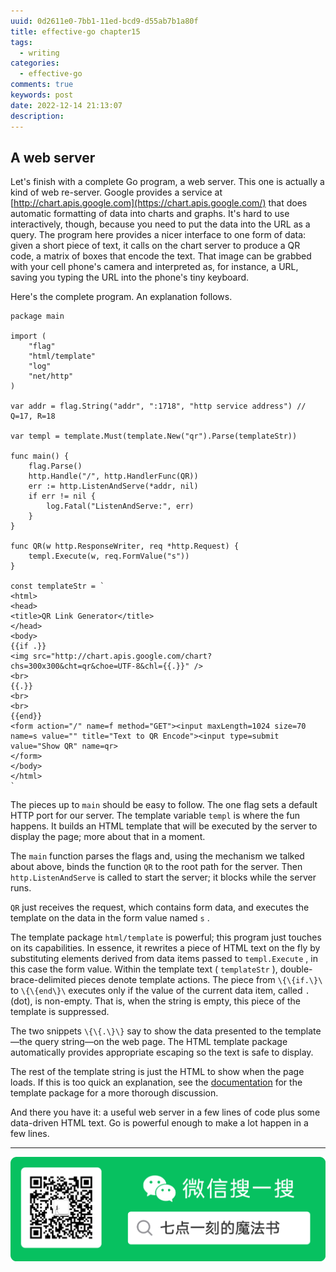 ```yaml
---
uuid: 0d2611e0-7bb1-11ed-bcd9-d55ab7b1a80f
title: effective-go chapter15
tags:
  - writing
categories:
  - effective-go
comments: true
keywords: post
date: 2022-12-14 21:13:07
description:
---
```


<!--more-->
<!-- 1. 发布前：删除草稿的 uuid -->
<!-- 2. 发布后：补充tag，category -->

## A web server 

Let's finish with a complete Go program, a web server. This one is actually a kind of web re-server. Google provides a service at [http://chart.apis.google.com](https://chart.apis.google.com/) that does automatic formatting of data into charts and graphs. It's hard to use interactively, though, because you need to put the data into the URL as a query. The program here provides a nicer interface to one form of data: given a short piece of text, it calls on the chart server to produce a QR code, a matrix of boxes that encode the text. That image can be grabbed with your cell phone's camera and interpreted as, for instance, a URL, saving you typing the URL into the phone's tiny keyboard.

Here's the complete program. An explanation follows.

    package main
    
    import (
        "flag"
        "html/template"
        "log"
        "net/http"
    )
    
    var addr = flag.String("addr", ":1718", "http service address") // Q=17, R=18
    
    var templ = template.Must(template.New("qr").Parse(templateStr))
    
    func main() {
        flag.Parse()
        http.Handle("/", http.HandlerFunc(QR))
        err := http.ListenAndServe(*addr, nil)
        if err != nil {
            log.Fatal("ListenAndServe:", err)
        }
    }
    
    func QR(w http.ResponseWriter, req *http.Request) {
        templ.Execute(w, req.FormValue("s"))
    }
    
    const templateStr = `
    <html>
    <head>
    <title>QR Link Generator</title>
    </head>
    <body>
    {{if .}}
    <img src="http://chart.apis.google.com/chart?chs=300x300&cht=qr&choe=UTF-8&chl={{.}}" />
    <br>
    {{.}}
    <br>
    <br>
    {{end}}
    <form action="/" name=f method="GET"><input maxLength=1024 size=70
    name=s value="" title="Text to QR Encode"><input type=submit
    value="Show QR" name=qr>
    </form>
    </body>
    </html>
    `

The pieces up to `main` should be easy to follow. The one flag sets a default HTTP port for our server. The template variable `templ` is where the fun happens. It builds an HTML template that will be executed by the server to display the page; more about that in a moment.

The `main` function parses the flags and, using the mechanism we talked about above, binds the function `QR` to the root path for the server. Then `http.ListenAndServe` is called to start the server; it blocks while the server runs.

`QR` just receives the request, which contains form data, and executes the template on the data in the form value named `s` .

The template package `html/template` is powerful; this program just touches on its capabilities. In essence, it rewrites a piece of HTML text on the fly by substituting elements derived from data items passed to `templ.Execute` , in this case the form value. Within the template text \( `templateStr` \), double-brace-delimited pieces denote template actions. The piece from `\{\{if.\}\` to `\{\{end\}\` executes only if the value of the current data item, called `.` \(dot\), is non-empty. That is, when the string is empty, this piece of the template is suppressed.

The two snippets `\{\{.\}\}` say to show the data presented to the template—the query string—on the web page. The HTML template package automatically provides appropriate escaping so the text is safe to display.

The rest of the template string is just the HTML to show when the page loads. If this is too quick an explanation, see the [documentation](https://docs.huihoo.com/go/golang.org/pkg/html/template/index.html) for the template package for a more thorough discussion.

And there you have it: a useful web server in a few lines of code plus some data-driven HTML text. Go is powerful enough to make a lot happen in a few lines.


---
![20200131220947.png](source/_posts/assets/images/leunggeorge.github.io-image-9%201.png)
